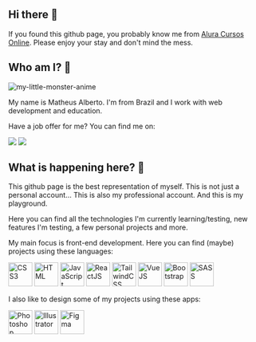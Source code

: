 ## Hi there 👋

If you found this github page, you probably know me from [Alura Cursos Online](https://www.alura.com.br/). Please enjoy your stay and don't mind the mess.

## Who am I? 🦄

![my-little-monster-anime](https://user-images.githubusercontent.com/22684176/150658025-f2a84eb8-02a3-4279-a992-7868ee655e4b.gif)

My name is Matheus Alberto. I'm from Brazil and I work with web development and education.

Have a job offer for me? You can find me on:

<div>
<a href="https://www.linkedin.com/in/matheus-alberto-marcus/" target="_blank"><img src="https://img.shields.io/badge/-LinkedIn-%230077B5?style=for-the-badge&logo=linkedin&logoColor=white" target="_blank"></a>
<a href="mailto:matheusamarcus@gmail.com"><img src="https://img.shields.io/badge/Gmail-D14836?style=for-the-badge&logo=gmail&logoColor=white" target="_blank"></a>
</div>

## What is happening here? 🦐

This github page is the best representation of myself. This is not just a personal account... This is also my professional account. And this is my playground.

Here you can find all the technologies I'm currently learning/testing, new features I'm testing, a few personal projects and more.

My main focus is front-end development. Here you can find (maybe) projects using these languages:

<div>
<img src="https://cdn.jsdelivr.net/gh/devicons/devicon/icons/css3/css3-original-wordmark.svg" width="48px" alt="CSS3"/>
<img src="https://cdn.jsdelivr.net/gh/devicons/devicon/icons/html5/html5-original-wordmark.svg" width="48px" alt="HTML"/>
<img src="https://cdn.jsdelivr.net/gh/devicons/devicon/icons/javascript/javascript-original.svg" width="48px" alt="JavaScript"/>
<img src="https://cdn.jsdelivr.net/gh/devicons/devicon/icons/react/react-original-wordmark.svg" width="48px" alt="ReactJS"/>
<img src="https://cdn.jsdelivr.net/gh/devicons/devicon/icons/tailwindcss/tailwindcss-original-wordmark.svg" width="48px" alt="TailwindCSS"/>
<img src="https://cdn.jsdelivr.net/gh/devicons/devicon/icons/vuejs/vuejs-original-wordmark.svg" width="48px" alt="VueJS"/>
<img src="https://cdn.jsdelivr.net/gh/devicons/devicon/icons/bootstrap/bootstrap-plain-wordmark.svg" width="48px" alt="Bootstrap"/>
<img src="https://cdn.jsdelivr.net/gh/devicons/devicon/icons/sass/sass-original.svg" width="48px" alt="SASS"/>
</div>

I also like to design some of my projects using these apps:

<div>
<img src="https://cdn.jsdelivr.net/gh/devicons/devicon/icons/photoshop/photoshop-plain.svg" width="48px" alt="Photoshop"/>
<img src="https://cdn.jsdelivr.net/gh/devicons/devicon/icons/illustrator/illustrator-plain.svg" width="48px" alt="Illustrator"/>
<img src="https://cdn.jsdelivr.net/gh/devicons/devicon/icons/figma/figma-original.svg" width="48px" alt="Figma"/>
</div>
